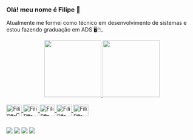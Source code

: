 ### Olá! meu nome é Filipe 👋

Atualmente me formei como técnico em desenvolvimento de sistemas e estou fazendo graduação em ADS 🖥🖱_

<div align="center">
  <a href="https://github.com/FilipeMagal">
  <img height="150em" src="https://github-readme-stats.vercel.app/api?username=FilipeMagal&show_icons=true&theme=dracula&include_all_commits=true&count_private=true"/>
  <img height="150em" src="https://github-readme-stats.vercel.app/api/top-langs/?username=FilipeMagal&layout=compact&langs_count=7&theme=dracula"/>
</div>
  <div style="display: inline_block"><br>
  <img align="center" alt="Filipe-C" height="30" width="40" src="https://cdn.jsdelivr.net/gh/devicons/devicon/icons/c/c-original.svg">
  <img align="center" alt="Filipe-Java" height="30" width="40" src="https://cdn.jsdelivr.net/gh/devicons/devicon/icons/java/java-original.svg">
    <img align="center" alt="Filipe-MySql" height="30" width="40" src"<img src="https://cdn.jsdelivr.net/gh/devicons/devicon/icons/mysql/mysql-original-wordmark.svg">

  <img align="center" alt="Filipe-Spring" height="30" width="40" src="https://im.ge/i/pngegg.kz6STX">

<img align="center" alt="Filipe-Postgresql" height="30" width="40" src="https://im.ge/i/pngegg-1.kz6dL8"> 


  
##
 
<div> 
 <a href="https://wa.me/5571992942415"><img src = "https://img.shields.io/badge/WhatsApp-25D366?style=for-the-badge&logo=whatsapp&logoColor=white" target = "_blank"></a>
 <a href="https://www.instagram.com/xtfilipe_lima/" target="_blank"><img src="https://img.shields.io/badge/-Instagram-%23E4405F?style=for-the-badge&logo=instagram&logoColor=white" target="_blank"></a>
  <a href = "filipi99ff@gmail.com"><img src="https://img.shields.io/badge/Gmail-D14836?style=for-the-badge&logo=gmail&logoColor=white" target="_blank"></a>
  <a href="https://www.linkedin.com/in/filipe-magalhães-lima-26a78b225/" target="_blank"><img src="https://img.shields.io/badge/-LinkedIn-%230077B5?style=for-the-badge&logo=linkedin&logoColor=white" target="_blank"></a> 

 
  <div>
